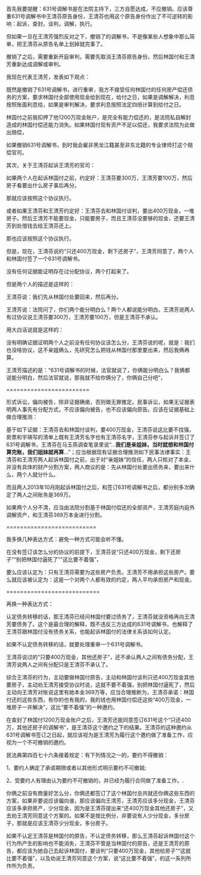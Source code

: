首先我要提醒：631号调解书是在法院主持下，三方自愿达成，不应撤销。应该尊重631号调解书中王清芬原告身份，王清芬也用这个原告身份作出了不可逆转的影响：起诉，查封，谈判，调解，执行。

但如果一旦在王清芳强烈反对之下，撤销了的调解书，不是像某些人想象中那么简单，把王清芬从原告名单上划掉就完事了。

撤销了之后，需要重新开庭审判，需要先取消王清芬原告身份，然后林国付和王清芳重新达成调解或审判。

我现在代表王清芳，发表如下观点：

既然是撤销了631号调解书，进行重审，我方不接受任何林国付的任何房产偿还债务的方案，要求林国付全部使用现金给到现在，给付之日，如果是调解解决，利息按照账面利息给，如果是审判解决，要求利息按照法定四倍计算到给付之日。

林国付之前我扣押了他1200万现金账户，是完全有能力偿还的，是法院私自解封造成的林国付偿还能力消失。如果林国付现有资产不足以偿还，我要求法院为此做出赔偿，

如果撤销631号调解书，到时我会雇非黑龙江籍甚至非东北籍的专业律师打这个赔偿官司。

其次，关于王清芬起诉王清芳的官司：

如果两个人在起诉林国付之前，约定好：王清芬要300万，王清芳要100万，然后房子看要出什么房子事后再分。

那就应该按照这个协议执行。

或者如果王清芬和王清芳约定好：王清芬去和林国付谈判，要出400万现金，一堆房子。然后王清芳不能要现金，只能要房子，而且王清芬没要够的现金，还要王清芳到处借钱去给王清芬还上。

那也应该按照这个协议执行。

但是，现在，王清芬说的“只还400万现金，剩下还房子”，王清芳同意了，两个人和林国付签了一个631号调解书。

没有任何证据能证明存在过分配协议，两个打起来了。

但是两个人的描述是这样的：

王清芬说：我们先从林国付处要回来，然后再分。

王清芳说：法院问了，你们两个能分明白么？两个人都说能分明白。王清芳说两人有过协议说王清芬要300万，王清芳要100万，但是王清芬不承认。

用大白话说就是这样的：

没有明确证据证明两个人之前没有任何协议该怎么分，王清芬说的呢，就是：我们也没啥协议，这不亲姐俩么，先研究怎么把钱从林国付那里要出来，然后我俩再算。

王清芳描述的是：“631号调解书的时候，法官就说了，你俩能分明白么？我俩都说能分明白，然后法官就说，那我就不给你俩分了，你俩自己分吧”，

========================

形式诉讼，偏向被告，除非证据确凿，否则做无罪推定。民事诉讼，如果无证据表明两人事先有分配方式，不应该偏向被告，也不应该偏向原告。应该在证据基础上做合理推测：

基于如下证据：王清芬去和林国付谈判，要400万现金，王清芬说这比要不找强，房票和宇瑛写的清单上既有王清芳名字也有王清芬名字，王清芬参与起诉并签订了631号调解书，王清芬在马玉燕调查笔录里说“...**我们是亲姐妹，当时就想和林国付算完账，我们姐妹就再算**...”；应当根据现有证据合理推测如下民事法律事实：王清芬和王清芳两人起诉林国付之前，出于对“亲姐妹”的信任，两人只核对了本金，并没有具体的财产分割方案，两人商议的是：先从林国付处要出债务来，要出来什么，两个人就分什么。

而且两人2013年10月刚起诉林国付之后，和签订631号调解书之后，都分别多次确定了两人之间账务是369万。

如果两个人分不清，应当由法院分割基于林国付偿还的全部资产，王清芳庭内庭外调解资产，和王清芬369万本金进行分割。

==========================

我多换几种表达方式：避免一种方式可能会听不懂。

在没有签订该怎么分的协议的前提下，王清芬说“只还400万现金，剩下还房子”“别把林国付逼死了”“这比要不着强”，

要么应该认定为：只有王清芬需要为这些房产负责。王清芳不用承担这些房产。要么就应该被认定为：这是一个对两个人都有效的约定，两人平均承担房产和现金。

===========================

再换一种表达方式：

认定债务转移的话，那王清芬已经问林国付要过债务了，王清芬就没资格再向王清芳要债务了。这个是最合理的解释，既不违反三方达成的631号调解书，也解释了王清芬跟林国付没有债务关系，也能起诉林国付的法律关系该如何认定。

如果不认定债务转移的话，就要处理重审一个631号调解书。

王清芬说过的“只要400万现金，其他还房子”，还不承认两人之间有债务分配，王清芳说两人之间有分配只是王清芬不承认了。

综合王清芬的行为，主动要做林国付原告，主动和林国付谈判只还400万现金其他要房子，主动劝王清芳接受协议时说，这就不要不着强，别把林国付逼死了，然后主动向王清芳对账说这里有她本金369万等，应当合理推断为，王清芬承诺：林国付还的这些东西，有你的也有我的，我的钱也用林国付偿还这些“400万现金，一堆房子一并解决”，这比“要不着强”的一种邀约。

在查封了林国付1200万现金账户之后，王清芳还能同意签订631号这个“只还400万，其他还房子的调解书”，是王清芬这个邀约之下的结果。王清芬的这种邀约从631号调解书签订之日起，就应该视为是王清芳为履行这个邀约做了准备工作，应视为一个不可撤销的邀约。

民法典第四百七十六条接着规定：有下列情况之一的，要约不得撤销：

1、要约人确定了承诺期限或者以其他形式明示要约不可撤销;

2、受要约人有理由认为要约不可撤销的，并已经为履行合同做了准备工作。.

你俩之前没有商量好怎么分，你俩还都签订了这个林国付总共就还你俩这些东西的方案，如果非要说应该偏向谁，那应该偏向王清芳，王清芳应该多分现金，王清芬应该多承担房产，少分现金，因为是王清芬提出来“还400万现金其他还房子”，又去劝王清芳同意这个方案的。如果不是按比例分，非要说有人少分现金，多分房子，那就是应该王清芬少分现金，多分房子。

如果不认定王清芬是林国付的原告，不认定债务转移，那么王清芬起诉林国付这个行为所产生的影响也不能消失，王清芬不管是当林国付的原告，还是王清芳的原告，都应该为她自己去起诉林国付，要谈判“只要400万现金，其他给房子”“这就比要不着强”，以及劝说王清芳同意这个方案，说“这比要不着强”，的这一系列所作所为负责。

